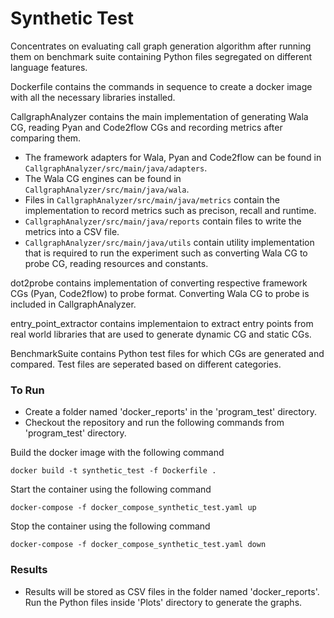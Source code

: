 Synthetic Test
==========
Concentrates on evaluating call graph generation algorithm after running them on benchmark suite containing Python files segregated on different language features.

Dockerfile contains the commands in sequence to create a docker image with all the necessary libraries installed.

CallgraphAnalyzer contains the main implementation of generating Wala CG, reading Pyan and Code2flow CGs and recording metrics after comparing them. 

* The framework adapters for Wala, Pyan and Code2flow can be found in `CallgraphAnalyzer/src/main/java/adapters`. 
* The Wala CG engines can be found in `CallgraphAnalyzer/src/main/java/wala`.
* Files in `CallgraphAnalyzer/src/main/java/metrics` contain the implementation to record metrics such as precison, recall and runtime.
* `CallgraphAnalyzer/src/main/java/reports` contain files to write the metrics into a CSV file.
* `CallgraphAnalyzer/src/main/java/utils` contain utility implementation that is required to run the experiment such as converting Wala CG to probe CG, reading resources and constants.

dot2probe contains implementation of converting respective framework CGs (Pyan, Code2flow) to probe format. Converting Wala CG to probe is included in CallgraphAnalyzer.

entry_point_extractor contains implementaion to extract entry points from real world libraries that are used to generate dynamic CG and static CGs. 

BenchmarkSuite contains Python test files for which CGs are generated and compared. Test files are seperated based on different categories.

### To Run

* Create a folder named 'docker_reports' in the 'program_test' directory.
* Checkout the repository and run the following commands from 'program_test' directory.

Build the docker image with the following command

`docker build -t synthetic_test -f Dockerfile .`

Start the container using the following command

`docker-compose -f docker_compose_synthetic_test.yaml up`

Stop the container using the following command

`docker-compose -f docker_compose_synthetic_test.yaml down`

### Results

* Results will be stored as CSV files in the folder named 'docker_reports'. Run the Python files inside 'Plots' directory to generate the graphs.